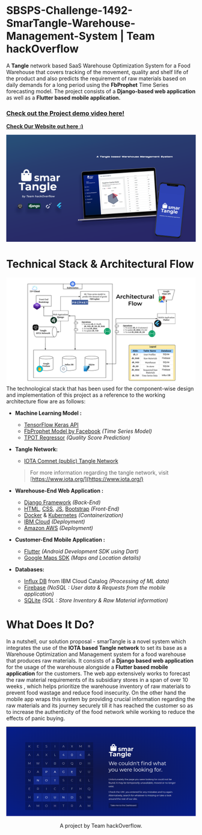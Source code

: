 # SBSPS-Challenge-1492-SmarTangle-Warehouse-Management-System | Team hackOverflow
A **Tangle** network based SaaS Warehouse Optimization System for a Food Warehouse that covers tracking of the movement, quality and shelf life of the product and also predicts the requirement of raw materials  based on daily demands for a long period using the **FbProphet** Time Series forecasting model. The project consists of a **Django-based web application** as well as a **Flutter based mobile application.**
### [Check out the Project demo video here!](https://youtu.be/RXRktCTKABk)

[**Check Our Website out here :)**](http://smartangle.ddns.net/pattiche)

![](/Images/poster1.png)

# Technical Stack & Architectural Flow 
![](/Images/Architecture-Flow.png)
The technological stack that has been used for the component-wise design and implementation of this  project as a reference to the working architecture flow are as follows:

* **Machine Learning Model :**
   * [TensorFlow Keras API](https://www.tensorflow.org/)
   * [FbProphet Model by Facebook](https://facebook.github.io/prophet/docs/quick_start.html) *(Time Series Model)*
   * [TPOT Regressor](https://epistasislab.github.io/tpot/) *(Quality Score Prediction)*
    
* **Tangle Network:**
  * [IOTA Comnet (public) Tangle Network](https://comnet.thetangle.org/)
  > For more information regarding the tangle network, visit [https://www.iota.org/](https://www.iota.org/)

* **Warehouse-End Web Application :**
  * [Django Framework](https://www.djangoproject.com/) *(Back-End)*
  * [HTML](https://developer.mozilla.org/en-US/docs/Web/HTML), [CSS](https://developer.mozilla.org/en-US/docs/Web/CSS), [JS](https://developer.mozilla.org/en-US/docs/Web/JavaScript), [Bootstrap](https://getbootstrap.com/)  *(Front-End)*
  * [Docker](https://www.docker.com/) & [Kubernetes](https://kubernetes.io/) *(Containerization)*
  * [IBM Cloud](https://www.ibm.com/cloud/cloud-foundry) *(Deployment)*
  * [Amazon AWS](https://aws.amazon.com/ec2/) *(Deployment)*
  
* **Customer-End Mobile Application :**
  * [Flutter](https://flutter.dev/) *(Android Development SDK using Dart)*
  * [Google Maps SDK](https://developers.google.com/maps/documentation/android-sdk/intro) *(Maps and Location details)*
  
* **Databases:**
  * [Influx DB](https://www.influxdata.com/) from IBM Cloud Catalog *(Processing of ML data)*
  * [Firebase](https://firebase.google.com/) *(NoSQL : User data & Requests  from the mobile application)*
  * [SQLite](https://www.sqlite.org/index.html) *(SQL : Store Inventory & Raw Material information)*


# What Does It Do?
In a nutshell, our solution proposal - smarTangle  is a novel system which integrates the use of the **IOTA based Tangle network** to set its base as a Warehouse Optimization and Management system for a food warehouse that produces raw materials. It consists of a **Django based web application** for the usage of the warehouse alongside a **Flutter based mobile application** for the customers. The web app extensively works to forecast the raw material requirements of its subsidiary stores in a span of over 10 weeks , which helps prioritize the warehouse inventory of raw materials to prevent food wastage and reduce food insecurity. On the other hand the mobile app wraps this system by providing crucial information regarding the raw materials and its journey securely till it has reached the customer so as to increase the authenticity of the food network while working to reduce the effects of panic buying.

![](/Images/Web-404.png)

<p align="center">A project by Team hackOverflow.</p>
